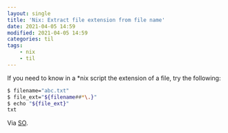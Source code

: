 ```yaml
---
layout: single
title: 'Nix: Extract file extension from file name'
date: 2021-04-05 14:59
modified: 2021-04-05 14:59
categories: til
tags:
    - nix
    - til
---
```


If you need to know in a \*nix script the extension of a file, try the following:

```bash
$ filename="abc.txt"
$ file_ext="${filename##*\.}"
$ echo "${file_ext}"
txt
```

Via [SO](https://web.archive.org/web/*/https://stackoverflow.com/questions/407184/how-to-check-the-extension-of-a-filename-in-a-bash-script/41879583#41879583).
